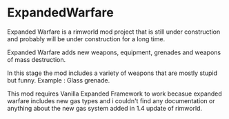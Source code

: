 # ExpandedWarfare

Expanded Warfare is a rimworld mod project that is still under construction and probably will be under construction for a long time.

Expanded Warfare adds new weapons, equipment, grenades and weapons of mass destruction.

In this stage the mod includes a variety of weapons that are mostly stupid but funny. Example : Glass grenade.

This mod requires Vanilla Expanded Framework to work becasue expanded warfare includes new gas types and i couldn't find any documentation or anything about the new gas system added in 1.4 update of rimworld.

